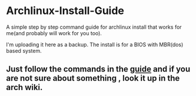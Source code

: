 # Archlinux-Install-Guide
A simple step by step command guide for archlinux install that works for me(and probably will work for you too). 

I'm uploading it here as a backup. The install is for a BIOS with MBR(dos) based system.

## Just follow the commands in the [guide](guide.md) and if you are not sure about something , look it up in the arch wiki.

